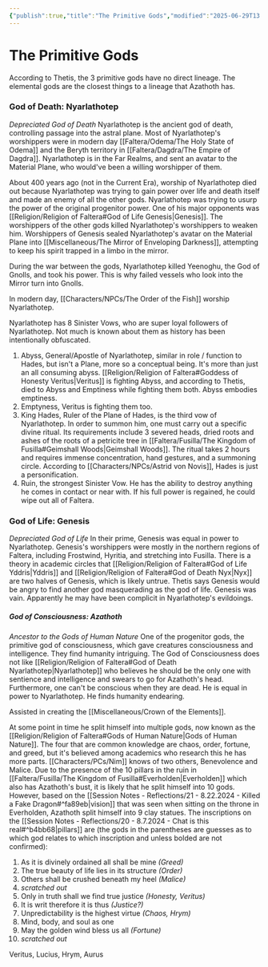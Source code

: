 ```yaml
---
{"publish":true,"title":"The Primitive Gods","modified":"2025-06-29T13:46:48.959-07:00","cssclasses":""}
---
```




# The Primitive Gods

According to Thetis, the 3 primitive gods have no direct lineage. The elemental gods are the closest things to a lineage that Azathoth has. 
### God of Death: Nyarlathotep
*Depreciated God of Death*
Nyarlathotep is the ancient god of death, controlling passage into the astral plane. Most of Nyarlathotep's worshippers were in modern day [[Faltera/Odema/The Holy State of Odema]] and the Beryth territory in [[Faltera/Dagdra/The Empire of Dagdra]]. Nyarlathotep is in the Far Realms, and sent an avatar to the Material Plane, who would've been a willing worshipper of them. 

About 400 years ago (not in the Current Era), worship of Nyarlathotep died out because Nyarlathotep was trying to gain power over life and death itself and made an enemy of all the other gods. Nyarlathotep was trying to usurp the power of the original progenitor power. One of his major opponents was [[Religion/Religion of Faltera#God of Life Genesis\|Genesis]]. The worshippers of the other gods killed Nyarlathotep's worshippers to weaken him. Worshippers of Genesis sealed Nyarlathotep's avatar on the Material Plane into [[Miscellaneous/The Mirror of Enveloping Darkness]], attempting to keep his spirit trapped in a limbo in the mirror. 

During the war between the gods, Nyarlathotep killed Yeenoghu, the God of Gnolls, and took his power. This is why failed vessels who look into the Mirror turn into Gnolls. 

In modern day, [[Characters/NPCs/The Order of the Fish]] worship Nyarlathotep. 

Nyarlathotep has 8 Sinister Vows, who are super loyal followers of Nyarlathotep. Not much is known about them as history has been intentionally obfuscated. 
1. Abyss, General/Apostle of Nyarlathotep, similar in role / function to Hades, but isn't a Plane, more so a conceptual being. It's more than just an all consuming abyss. [[Religion/Religion of Faltera#Goddess of Honesty Veritus\|Veritus]] is fighting Abyss, and according to Thetis, died to Abyss and Emptiness while fighting them both. Abyss embodies emptiness. 
2. Emptyness, Veritus is fighting them too. 
3. King Hades, Ruler of the Plane of Hades, is the third vow of Nyarlathotep. In order to summon him, one must carry out a specific divine ritual. Its requirements include 3 severed heads, dried roots and ashes of the roots of a petricite tree in [[Faltera/Fusilla/The Kingdom of Fusilla#Geimshall Woods\|Geimshall Woods]]. The ritual takes 2 hours and requires immense concentration, hand gestures, and a summoning circle. According to [[Characters/NPCs/Astrid von Novis]], Hades is just a personification. 
4. Ruin, the strongest Sinister Vow. He has the ability to destroy anything he comes in contact or near with. If his full power is regained, he could wipe out all of Faltera. 

### God of Life: Genesis
*Depreciated God of Life*
In their prime, Genesis was equal in power to Nyarlathotep. 
Genesis's worshippers were mostly in the northern regions of Faltera, including Frostwind, Hyritia, and stretching into Fusilla. 
There is a theory in academic circles that [[Religion/Religion of Faltera#God of Life Yddris\|Yddris]] and [[Religion/Religion of Faltera#God of Death Nyx\|Nyx]] are two halves of Genesis, which is likely untrue. Thetis says Genesis would be angry to find another god masquerading as the god of life. Genesis was vain. Apparently he may have been complicit in Nyarlathotep's evildoings.

##### God of Consciousness: Azathoth
*Ancestor to the Gods of Human Nature*
One of the progenitor gods, the primitive god of consciousness, which gave creatures consciousness and intelligence. They find humanity intriguing. The God of Consciousness does not like [[Religion/Religion of Faltera#God of Death Nyarlathotep\|Nyarlathotep]] who believes he should be the only one with sentience and intelligence and swears to go for Azathoth's head. Furthermore, one can't be conscious when they are dead. He is equal in power to Nyarlathotep. He finds humanity endearing. 

Assisted in creating the [[Miscellaneous/Crown of the Elements]]. 

At some point in time he split himself into multiple gods, now known as the [[Religion/Religion of Faltera#Gods of Human Nature\|Gods of Human Nature]]. The four that are common knowledge are chaos, order, fortune, and greed, but it's believed among academics who research this he has more parts. [[Characters/PCs/Nim]] knows of two others, Benevolence and Malice. Due to the presence of the 10 pillars in the ruin in [[Faltera/Fusilla/The Kingdom of Fusilla#Everholden\|Everholden]] which also has Azathoth's bust, it is likely that he split himself into 10 gods. However, based on the [[Session Notes - Reflections/21 - 8.22.2024 - Killed a Fake Dragon#^fa89eb\|vision]] that was seen when sitting on the throne in Everholden, Azathoth split himself into 9 clay statues. The inscriptions on the [[Session Notes - Reflections/20 - 8.7.2024 - Chat is this real#^b4bb68\|pillars]] are (the gods in the parentheses are guesses as to which god relates to which inscription and unless bolded are not confirmed): 
1. As it is divinely ordained all shall be mine *(Greed)*
2. The true beauty of life lies in its structure *(Order)*
3. Others shall be crushed beneath my heel *(Malice)*
4. *scratched out* 
5. Only in truth shall we find true justice *(Honesty, Veritus)*
6. It is writ therefore it is thus *(Justice?)*
7. Unpredictability is the highest virtue *(Chaos, Hrym)*
8. Mind, body, and soul as one
9. May the golden wind bless us all *(Fortune)*
10. *scratched out*

Veritus, Lucius, Hrym, Aurus

